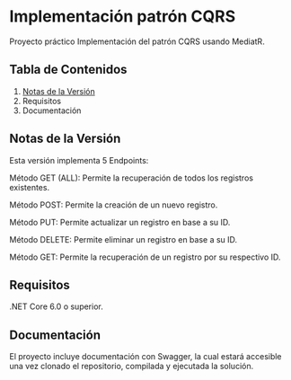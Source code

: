 # **Implementación patrón CQRS**

Proyecto práctico Implementación del patrón CQRS usando MediatR.

## **Tabla de Contenidos**
1. [Notas de la Versión]([https://pages.github.com/](https://github.com/CrLara88/CQRS.Practico/blob/main/README.md#notas-de-la-versi%C3%B3n))
2. Requisitos
3. Documentación


## **Notas de la Versión**

Esta versión implementa 5 Endpoints:

Método GET (ALL): Permite la recuperación de todos los registros existentes.

Método POST: Permite la creación de un nuevo registro.

Método PUT: Permite actualizar un registro en base a su ID.

Método DELETE: Permite eliminar un registro en base a su ID.

Método GET: Permite la recuperación de un registro por su respectivo ID.

## **Requisitos**
.NET Core 6.0 o superior.

## **Documentación**
El proyecto incluye documentación con Swagger, la cual estará accesible una vez clonado el repositorio, compilada y ejecutada la solución.
